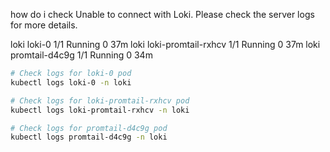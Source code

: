 how do i check Unable to connect with Loki. Please check the server logs for more details.

loki            loki-0                                     1/1     Running     0             37m
loki            loki-promtail-rxhcv                        1/1     Running     0             37m
loki            promtail-d4c9g                             1/1     Running     0             34m

```sh
# Check logs for loki-0 pod
kubectl logs loki-0 -n loki

# Check logs for loki-promtail-rxhcv pod
kubectl logs loki-promtail-rxhcv -n loki

# Check logs for promtail-d4c9g pod
kubectl logs promtail-d4c9g -n loki
```
